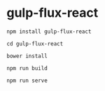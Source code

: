 # gulp-flux-react

```
npm install gulp-flux-react

cd gulp-flux-react

bower install

npm run build

npm run serve
```